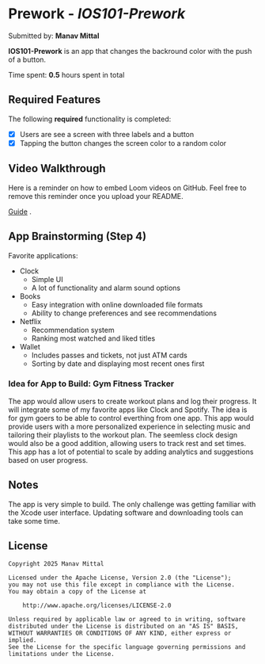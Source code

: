 # Prework - *IOS101-Prework*

Submitted by: **Manav Mittal**

**IOS101-Prework** is an app that changes the backround color with the push of a button. 

Time spent: **0.5** hours spent in total

## Required Features

The following **required** functionality is completed:

- [x] Users are see a screen with three labels and a button
- [x] Tapping the button changes the screen color to a random color

## Video Walkthrough

Here is a reminder on how to embed Loom videos on GitHub. Feel free to remove this reminder once you upload your README. 

[Guide](https://media0.giphy.com/media/v1.Y2lkPTc5MGI3NjExN2l2dnNoeG14dHM5Nm13cTV2djQ3N2RhZXVvYmdwbzM3dWxham44OCZlcD12MV9pbnRlcm5hbF9naWZfYnlfaWQmY3Q9Zw/OCmpgAKHB4T9SPidfu/giphy.gif) .
 
## App Brainstorming (Step 4)

Favorite applications: 
- Clock
    - Simple UI
    - A lot of functionality and alarm sound options
- Books
    - Easy integration with online downloaded file formats
    - Ability to change preferences and see recommendations
- Netflix
    - Recommendation system
    - Ranking most watched and liked titles
- Wallet
    - Includes passes and tickets, not just ATM cards
    - Sorting by date and displaying most recent ones first

### Idea for App to Build: Gym Fitness Tracker
The app would allow users to create workout plans and log their progress. It will integrate some of my favorite apps like Clock and Spotify. The idea is for gym goers to be able to control everthing from one app. This app would provide users with a more personalized experience in selecting music and tailoring their playlists to the workout plan. The seemless clock design would also be a good addition, allowing users to track rest and set times. This app has a lot of potential to scale by adding analytics and suggestions based on user progress. 


## Notes

The app is very simple to build. The only challenge was getting familiar with the Xcode user interface. Updating software and downloading tools can take some time. 

## License

    Copyright 2025 Manav Mittal

    Licensed under the Apache License, Version 2.0 (the "License");
    you may not use this file except in compliance with the License.
    You may obtain a copy of the License at

        http://www.apache.org/licenses/LICENSE-2.0

    Unless required by applicable law or agreed to in writing, software
    distributed under the License is distributed on an "AS IS" BASIS,
    WITHOUT WARRANTIES OR CONDITIONS OF ANY KIND, either express or implied.
    See the License for the specific language governing permissions and
    limitations under the License.
    
